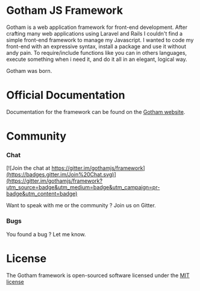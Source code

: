 # Gotham JS Framework

Gotham is a web application framework for front-end development. After crafting many web applications using Laravel and Rails I couldn't find a simple front-end framework to manage my Javascript. I wanted to code my front-end with an expressive syntax, install a package and use it without andy pain. To require/include functions like you can in others languages, execute something when i need it, and do it all in an elegant, logical way.

Gotham was born.

# Official Documentation

Documentation for the framework can be found on the [Gotham website](http://gothamjs.io/documentation).

# Community

### Chat
[![Join the chat at https://gitter.im/gothamjs/framework](https://badges.gitter.im/Join%20Chat.svg)](https://gitter.im/gothamjs/framework?utm_source=badge&utm_medium=badge&utm_campaign=pr-badge&utm_content=badge)

Want to speak with me or the community ? Join us on Gitter.

### Bugs
You found a bug ? Let me know.

# License

The Gotham framework is open-sourced software licensed under the [MIT license](http://opensource.org/licenses/MIT)
